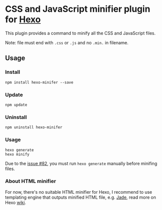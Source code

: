 # CSS and JavaScript minifier plugin for [Hexo]

This plugin provides a command to minify all the CSS and JavaScript files.

Note: file must end with `.css` or `.js` and no `.min.` in filename.

## Usage

### Install

```
npm install hexo-minifer --save
```

### Update

```
npm update
```

### Uninstall

```
npm uninstall hexo-minifer
```

### Usage

```
hexo generate
hexo minify
```

Due to the [issue #82](https://github.com/tommy351/hexo/issues/82), you must run `hexo generate` manually before minifing files.

### About HTML minifier

For now, there's no suitable HTML minifier for Hexo, I recommend to use templating engine that outputs minified HTML file, e.g. [Jade](http://jade-lang.com/), read more on Hexo [wiki](https://github.com/tommy351/hexo/wiki/Plugins).

[Hexo]: http://zespia.tw/hexo
